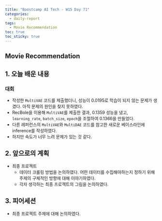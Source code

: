 ```yaml
---
title: "Boostcamp AI Tech - W15 Day 71"
categories:
  - daily-report
tags:
  - Movie Recommendation
toc: true
toc_sticky: true
---
```


## Movie Recommendation

## 1. 오늘 배운 내용


### 대회
- 작성한 `MultiVAE` 코드를 제출했더니, 성능이 0.0195로 학습이 되지 않는 문제가 생겼다. 아직 문제의 원인을 찾지 못하였다.
- RecBole을 이용해 `MultiVAE`를 제출한 결과, 0.1359 성능을 냈고, `learning_rate`, `batch_size`, `epoch`을 조절하여 0.1366을 만들었다.
- 다른 레퍼런스의 `MultiVAE`와 `MultiDAE` 코드를 참고한 새로운 베이스라인에 inference를 작성하였다.
- 하지만 속도가 너무 느려 문제가 있는 것 같다.


## 2. 앞으로의 계획
- 최종 프로젝트
  - 데이터 크롤링 방법을 논의하였다. 어떤 데이터를 수집해야하는지 정하기 위해 주제의 구체적인 방향에 대해 이야기하였다.
  - 각자 생각하는 최종 프로젝트의 그림을 논의하였다.


## 3. 피어세션
- 최종 프로젝트 주제에 대해 논의하였다.